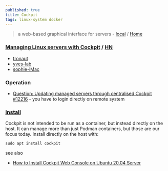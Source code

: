 ```yaml
---
published: true
title: Cockpit
tags: linux-system docker
---
```

> a web-based graphical interface for servers - [local](http://localhost:9090) / [Home](https://cockpit-project.org/)

### [Managing Linux servers with Cockpit](https://lwn.net//Articles/965434/) / [HN]()

- [tronaut](https://tronaut:9090/)
- [yves-lab](https://yves-lab:9090/)
- [sophie-iMac](https://sophie-imac:9090/)

### Operation
- [Question: Updating managed servers through centralised Cockpit
#12216](https://github.com/cockpit-project/cockpit/issues/12216) - you have to login directly on remote system

### [Install](https://www.smarthomebeginner.com/docker-to-podman-migration-guide/#Cockpit)

Cockpit is not intended to be run as a container, but instead directly on the host. It can manage more than just Podman containers, but those are our focus today. Install directly on the host with:

`sudo apt install cockpit`

see also
- [How to Install Cockpit Web Console on Ubuntu 20.04 Server](https://www.linuxtechi.com/how-to-install-cockpit-on-ubuntu-20-04/)
